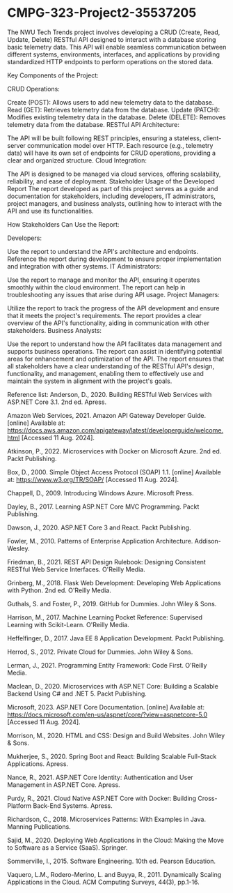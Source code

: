 # CMPG-323-Project2-35537205
The NWU Tech Trends project involves developing a CRUD (Create, Read, Update, Delete) RESTful API designed to interact with a database storing basic telemetry data. This API will enable seamless communication between different systems, environments, interfaces, and applications by providing standardized HTTP endpoints to perform operations on the stored data.

Key Components of the Project:

CRUD Operations:

Create (POST): Allows users to add new telemetry data to the database.
Read (GET): Retrieves telemetry data from the database.
Update (PATCH): Modifies existing telemetry data in the database.
Delete (DELETE): Removes telemetry data from the database.
RESTful API Architecture:

The API will be built following REST principles, ensuring a stateless, client-server communication model over HTTP.
Each resource (e.g., telemetry data) will have its own set of endpoints for CRUD operations, providing a clear and organized structure.
Cloud Integration:

The API is designed to be managed via cloud services, offering scalability, reliability, and ease of deployment.
Stakeholder Usage of the Developed Report
The report developed as part of this project serves as a guide and documentation for stakeholders, including developers, IT administrators, project managers, and business analysts, outlining how to interact with the API and use its functionalities.

How Stakeholders Can Use the Report:

Developers:

Use the report to understand the API's architecture and endpoints.
Reference the report during development to ensure proper implementation and integration with other systems.
IT Administrators:

Use the report to manage and monitor the API, ensuring it operates smoothly within the cloud environment.
The report can help in troubleshooting any issues that arise during API usage.
Project Managers:

Utilize the report to track the progress of the API development and ensure that it meets the project's requirements.
The report provides a clear overview of the API's functionality, aiding in communication with other stakeholders.
Business Analysts:

Use the report to understand how the API facilitates data management and supports business operations.
The report can assist in identifying potential areas for enhancement and optimization of the API.
The report ensures that all stakeholders have a clear understanding of the RESTful API's design, functionality, and management, enabling them to effectively use and maintain the system in alignment with the project's goals.

Reference list:
Anderson, D., 2020. Building RESTful Web Services with ASP.NET Core 3.1. 2nd ed. Apress.

Amazon Web Services, 2021. Amazon API Gateway Developer Guide. [online] Available at: https://docs.aws.amazon.com/apigateway/latest/developerguide/welcome.html [Accessed 11 Aug. 2024].

Atkinson, P., 2022. Microservices with Docker on Microsoft Azure. 2nd ed. Packt Publishing.

Box, D., 2000. Simple Object Access Protocol (SOAP) 1.1. [online] Available at: https://www.w3.org/TR/SOAP/ [Accessed 11 Aug. 2024].

Chappell, D., 2009. Introducing Windows Azure. Microsoft Press.

Dayley, B., 2017. Learning ASP.NET Core MVC Programming. Packt Publishing.

Dawson, J., 2020. ASP.NET Core 3 and React. Packt Publishing.

Fowler, M., 2010. Patterns of Enterprise Application Architecture. Addison-Wesley.

Friedman, B., 2021. REST API Design Rulebook: Designing Consistent RESTful Web Service Interfaces. O'Reilly Media.

Grinberg, M., 2018. Flask Web Development: Developing Web Applications with Python. 2nd ed. O'Reilly Media.

Guthals, S. and Foster, P., 2019. GitHub for Dummies. John Wiley & Sons.

Harrison, M., 2017. Machine Learning Pocket Reference: Supervised Learning with Scikit-Learn. O'Reilly Media.

Heffelfinger, D., 2017. Java EE 8 Application Development. Packt Publishing.

Herrod, S., 2012. Private Cloud for Dummies. John Wiley & Sons.

Lerman, J., 2021. Programming Entity Framework: Code First. O'Reilly Media.

Maclean, D., 2020. Microservices with ASP.NET Core: Building a Scalable Backend Using C# and .NET 5. Packt Publishing.

Microsoft, 2023. ASP.NET Core Documentation. [online] Available at: https://docs.microsoft.com/en-us/aspnet/core/?view=aspnetcore-5.0 [Accessed 11 Aug. 2024].

Morrison, M., 2020. HTML and CSS: Design and Build Websites. John Wiley & Sons.

Mukherjee, S., 2020. Spring Boot and React: Building Scalable Full-Stack Applications. Apress.

Nance, R., 2021. ASP.NET Core Identity: Authentication and User Management in ASP.NET Core. Apress.

Purdy, R., 2021. Cloud Native ASP.NET Core with Docker: Building Cross-Platform Back-End Systems. Apress.

Richardson, C., 2018. Microservices Patterns: With Examples in Java. Manning Publications.

Sajid, M., 2020. Deploying Web Applications in the Cloud: Making the Move to Software as a Service (SaaS). Springer.

Sommerville, I., 2015. Software Engineering. 10th ed. Pearson Education.

Vaquero, L.M., Rodero-Merino, L. and Buyya, R., 2011. Dynamically Scaling Applications in the Cloud. ACM Computing Surveys, 44(3), pp.1-16.






